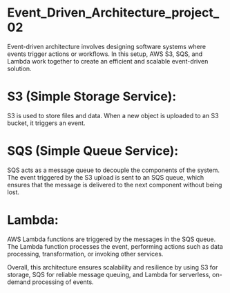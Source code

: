 # **Event_Driven_Architecture_project_02**
Event-driven architecture involves designing software systems where events trigger actions or workflows. In this setup, AWS S3, SQS, and Lambda work together to create an efficient and scalable event-driven solution.

# **S3 (Simple Storage Service):** 
  S3 is used to store files and data. When a new object is uploaded to an S3 bucket, it triggers an event.

# **SQS (Simple Queue Service)**: 
  SQS acts as a message queue to decouple the components of the system. The event triggered by the S3 upload is sent to an SQS queue, which ensures that the message is delivered to the       next component without being lost.

# **Lambda**: 
  AWS Lambda functions are triggered by the messages in the SQS queue. The Lambda function processes the event, performing actions such as data processing, transformation, or invoking other services.

Overall, this architecture ensures scalability and resilience by using S3 for storage, SQS for reliable message queuing, and Lambda for serverless, on-demand processing of events.


